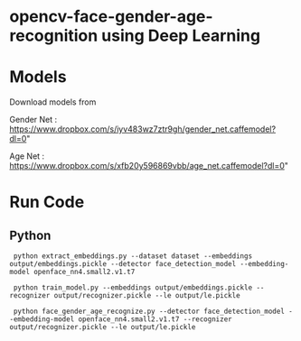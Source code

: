 # opencv-face-gender-age-recognition using Deep Learning
# Models

Download models from

Gender Net : https://www.dropbox.com/s/iyv483wz7ztr9gh/gender_net.caffemodel?dl=0"

Age Net : https://www.dropbox.com/s/xfb20y596869vbb/age_net.caffemodel?dl=0"

# Run Code

## Python

` python extract_embeddings.py --dataset dataset --embeddings output/embeddings.pickle --detector face_detection_model --embedding-model openface_nn4.small2.v1.t7`

` python train_model.py --embeddings output/embeddings.pickle --recognizer output/recognizer.pickle --le output/le.pickle`

` python face_gender_age_recognize.py --detector face_detection_model --embedding-model openface_nn4.small2.v1.t7 --recognizer output/recognizer.pickle --le output/le.pickle`
